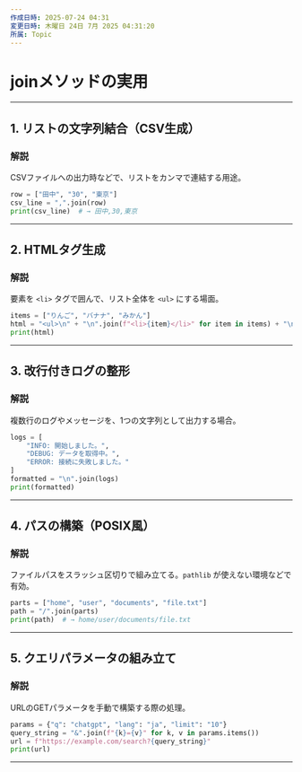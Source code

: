 ```yaml
---
作成日時: 2025-07-24 04:31
変更日時: 木曜日 24日 7月 2025 04:31:20
所属: Topic
---
```


# joinメソッドの実用

---

## 1. リストの文字列結合（CSV生成）

### 解説

CSVファイルへの出力時などで、リストをカンマで連結する用途。

```python
row = ["田中", "30", "東京"]
csv_line = ",".join(row)
print(csv_line)  # → 田中,30,東京
```

---

## 2. HTMLタグ生成

### 解説

要素を `<li>` タグで囲んで、リスト全体を `<ul>` にする場面。

```python
items = ["りんご", "バナナ", "みかん"]
html = "<ul>\n" + "\n".join(f"<li>{item}</li>" for item in items) + "\n</ul>"
print(html)
```

---

## 3. 改行付きログの整形

### 解説

複数行のログやメッセージを、1つの文字列として出力する場合。

```python
logs = [
    "INFO: 開始しました。",
    "DEBUG: データを取得中。",
    "ERROR: 接続に失敗しました。"
]
formatted = "\n".join(logs)
print(formatted)
```

---

## 4. パスの構築（POSIX風）

### 解説

ファイルパスをスラッシュ区切りで組み立てる。`pathlib` が使えない環境などで有効。

```python
parts = ["home", "user", "documents", "file.txt"]
path = "/".join(parts)
print(path)  # → home/user/documents/file.txt
```

---

## 5. クエリパラメータの組み立て

### 解説

URLのGETパラメータを手動で構築する際の処理。

```python
params = {"q": "chatgpt", "lang": "ja", "limit": "10"}
query_string = "&".join(f"{k}={v}" for k, v in params.items())
url = f"https://example.com/search?{query_string}"
print(url)
```

---


